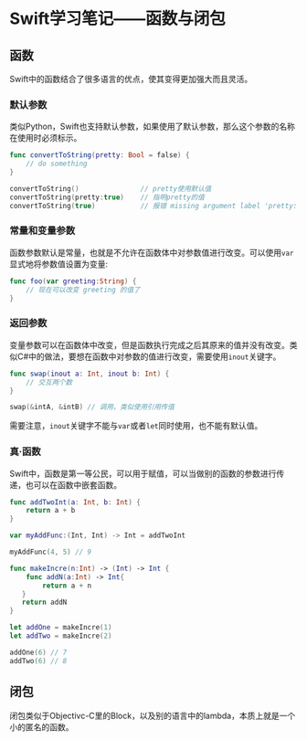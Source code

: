 Swift学习笔记——函数与闭包
=======================

## 函数

Swift中的函数结合了很多语言的优点，使其变得更加强大而且灵活。

### 默认参数

类似Python，Swift也支持默认参数，如果使用了默认参数，那么这个参数的名称在使用时必须标示。

```swift
func convertToString(pretty: Bool = false) {
	// do something
}

convertToString()    			// pretty使用默认值
convertToString(pretty:true)    // 指明pretty的值
convertToString(true)			// 报错 missing argument label 'pretty:'
```

### 常量和变量参数

函数参数默认是常量，也就是不允许在函数体中对参数值进行改变。可以使用```var```显式地将参数值设置为变量:


```swift
func foo(var greeting:String) {
	// 现在可以改变 greeting 的值了
}
```

### 返回参数

变量参数可以在函数体中改变，但是函数执行完成之后其原来的值并没有改变。类似C#中的做法，要想在函数中对参数的值进行改变，需要使用```inout```关键字。

```swift
func swap(inout a: Int, inout b: Int) {
	// 交互两个数
}

swap(&intA, &intB) // 调用，类似使用引用传值
```

需要注意，```inout```关键字不能与```var```或者```let```同时使用，也不能有默认值。

### 真·函数

Swift中，函数是第一等公民，可以用于赋值，可以当做别的函数的参数进行传递，也可以在函数中嵌套函数。

```swift
func addTwoInt(a: Int, b: Int) {
	return a + b
}

var myAddFunc:(Int, Int) -> Int = addTwoInt

myAddFunc(4, 5) // 9

func makeIncre(n:Int) -> (Int) -> Int {
	func addN(a:Int) -> Int{
		return a + n
   }
   return addN
}

let addOne = makeIncre(1)
let addTwo = makeIncre(2)

addOne(6) // 7
addTwo(6) // 8
```

## 闭包

闭包类似于Objectivc-C里的Block，以及别的语言中的lambda，本质上就是一个小的匿名的函数。

